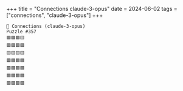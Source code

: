 +++
title = "Connections claude-3-opus"
date = 2024-06-02
tags = ["connections", "claude-3-opus"]
+++

```text
🤖 Connections (claude-3-opus) 
Puzzle #357
🟩🟪🟪🟨
🟩🟩🟩🟩
🟨🟨🟨🟨
🟪🟦🟦🟦
🟪🟦🟦🟦
🟦🟦🟦🟦
🟪🟪🟪🟪
```
